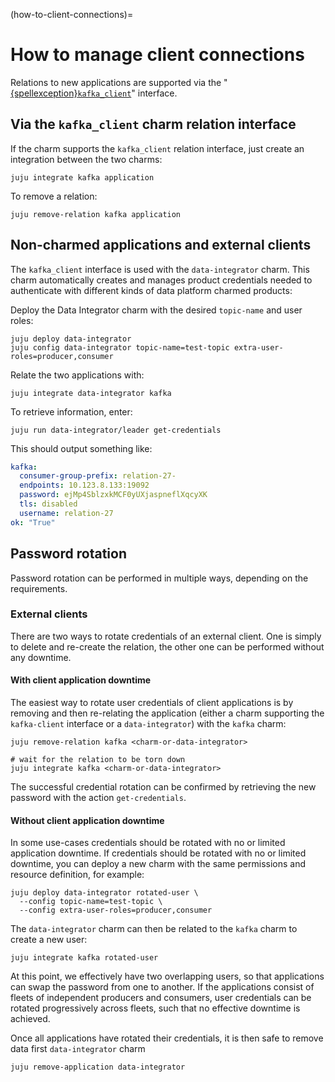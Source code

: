 (how-to-client-connections)=
# How to manage client connections

Relations to new applications are supported via the "[{spellexception}`kafka_client`](https://github.com/canonical/charm-relation-interfaces/blob/main/interfaces/kafka_client/v0/README.md)" interface.

## Via the `kafka_client` charm relation interface

If the charm supports the `kafka_client` relation interface, just create an integration between the two charms:

```shell
juju integrate kafka application
```

To remove a relation:

```shell
juju remove-relation kafka application
```

## Non-charmed applications and external clients

The `kafka_client` interface is used with the `data-integrator` charm. This charm automatically creates and manages product credentials needed to authenticate with different kinds of data platform charmed products:

Deploy the Data Integrator charm with the desired `topic-name` and user roles:

```shell
juju deploy data-integrator
juju config data-integrator topic-name=test-topic extra-user-roles=producer,consumer
```

Relate the two applications with:

```shell
juju integrate data-integrator kafka
```

To retrieve information, enter:

```shell
juju run data-integrator/leader get-credentials
```

This should output something like:

```yaml
kafka:
  consumer-group-prefix: relation-27-
  endpoints: 10.123.8.133:19092
  password: ejMp4SblzxkMCF0yUXjaspneflXqcyXK
  tls: disabled
  username: relation-27
ok: "True"
```

## Password rotation

Password rotation can be performed in multiple ways, depending on the requirements.

### External clients

There are two ways to rotate credentials of an external client. One is simply to delete and re-create the relation, the other one can be performed without any downtime.

#### With client application downtime

The easiest way to rotate user credentials of client applications is by removing and then re-relating 
the application (either a charm supporting the `kafka-client` interface or a `data-integrator`) with the `kafka` charm:

```shell
juju remove-relation kafka <charm-or-data-integrator>

# wait for the relation to be torn down 
juju integrate kafka <charm-or-data-integrator>
```

The successful credential rotation can be confirmed by retrieving the new password with the action `get-credentials`.

#### Without client application downtime

In some use-cases credentials should be rotated with no or limited application downtime.
If credentials should be rotated with no or limited downtime, you can deploy a new charm with the same permissions and resource definition, for example:

```shell
juju deploy data-integrator rotated-user \
  --config topic-name=test-topic \
  --config extra-user-roles=producer,consumer
```

The `data-integrator` charm can then be related to the `kafka` charm to create a new user:

```shell
juju integrate kafka rotated-user
```

At this point, we effectively have two overlapping users, so that applications can swap the password
from one to another.
If the applications consist of fleets of independent producers and consumers, user credentials can be rotated
progressively across fleets, such that no effective downtime is achieved.

Once all applications have rotated their credentials, it is then safe to remove data first `data-integrator` charm

```shell
juju remove-application data-integrator
```
